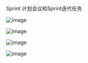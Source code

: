 Sprint 计划会议和Sprint迭代任务

![image](https://github.com/user-attachments/assets/81299a77-89ff-4c1f-9558-42f0bf2d92d2)

![image](https://github.com/user-attachments/assets/2468ef20-3297-4292-9e27-55a071700816)


![image](https://github.com/user-attachments/assets/06b741a1-2c26-4e0e-8ffb-bb65620f6eff)

![image](https://github.com/user-attachments/assets/1047d115-8537-4d76-832d-89dabbc75b3a)
